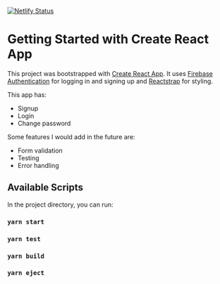 [![Netlify Status](https://api.netlify.com/api/v1/badges/6b88497b-00da-45bc-a630-266ac44c2fca/deploy-status)](https://app.netlify.com/sites/neilsauthapp/deploys)


# Getting Started with Create React App

This project was bootstrapped with [Create React App](https://github.com/facebook/create-react-app). It uses [Firebase Authentication](https://firebase.google.com/products/auth) for logging in and signing up and [Reactstrap](https://reactstrap.github.io/) for styling.

This app has:

- Signup
- Login
- Change password

Some features I would add in the future are:

- Form validation
- Testing
- Error handling

## Available Scripts

In the project directory, you can run:

### `yarn start`

### `yarn test`

### `yarn build`

### `yarn eject`